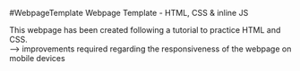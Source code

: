 #WebpageTemplate
Webpage Template - HTML, CSS & inline JS

This webpage has been created following a tutorial to practice HTML and CSS.
<br> --> improvements required regarding the responsiveness of the webpage on mobile devices
